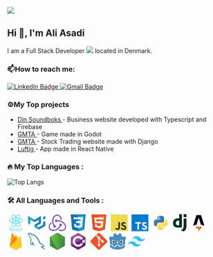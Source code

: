 ![](https://komarev.com/ghpvc/?username=aliasadi04)
## Hi 👋, I'm Ali Asadi 
I am a Full Stack Developer <img src="https://media.giphy.com/media/WUlplcMpOCEmTGBtBW/giphy.gif" width="30"> located in Denmark.


### :mailbox:How to reach me:
 <div id="badges">
  <a href="https://www.linkedin.com/in/ali-asadi-/">
    <img src="https://img.shields.io/badge/LinkedIn-blue?style=for-the-badge&logo=linkedin&logoColor=white" alt="LinkedIn Badge"/>
  </a>
  <a href="asadiali008@gmail.com">
    <img src="https://img.shields.io/badge/Gmail-D14836?style=for-the-badge&logo=gmail&logoColor=white" alt="Gmail Badge"/>
  </a>
</div>

### :gear:My Top projects
* <a href="https://github.com/aliasadi04/dinsb">
   Din Soundboks
  </a>- Business website developed with Typescript and Firebase
* <a href="https://github.com/Kasper-Bankler/GMTA">
   GMTA 
  </a>- Game made in Godot
* <a href="https://github.com/Kasper-Bankler/StockWebsite">
   GMTA 
  </a>- Stock Trading website made with Django

* <a href="https://github.com/aliasadi04/Luftig">
   Luftig
  </a>- App made in React Native
<!-- +
### :fire: My Stats :
![GitHub Streak](https://github-readme-streak-stats.herokuapp.com/?user=aliasadi04&theme=react&hide_border=true)
![GitHub Streak](https://github-readme-stats.vercel.app/api?username=aliasadi04&theme=react&show_icons=true&hide_border=true&count_private=true)
+ -->

### :fire: My Top Languages :
![Top Langs](https://github-readme-stats.vercel.app/api/top-langs/?username=aliasadi04&theme=react&show_icons=true&hide_border=true&layout=compact)

### :hammer_and_wrench: All Languages and Tools :
<div>
  <img src="https://github.com/devicons/devicon/blob/master/icons/react/react-original-wordmark.svg" title="React" alt="React" width="40" height="40"/>&nbsp;
  <img src="https://github.com/devicons/devicon/blob/master/icons/materialui/materialui-original.svg" title="Material UI" alt="Material UI" width="40" height="40"/>&nbsp;
  <img src="https://github.com/devicons/devicon/blob/master/icons/redux/redux-original.svg" title="Redux" alt="Redux " width="40" height="40"/>&nbsp;
  <img src="https://github.com/devicons/devicon/blob/master/icons/css3/css3-original.svg"  title="CSS3" alt="CSS" width="40" height="40"/>&nbsp;
  <img src="https://github.com/devicons/devicon/blob/master/icons/html5/html5-original.svg" title="HTML5" alt="HTML" width="40" height="40"/>&nbsp;
  <img src="https://github.com/devicons/devicon/blob/master/icons/javascript/javascript-original.svg" title="JavaScript" alt="JavaScript" width="40" height="40"/>&nbsp;
  <img src="https://github.com/devicons/devicon/blob/master/icons/typescript/typescript-original.svg" title="TypeScript" alt="TypeScript" width="40" height="40"/>&nbsp;
  <img src="https://github.com/devicons/devicon/blob/master/icons/python/python-original.svg" title="Python" **alt="Python" width="40" height="40"/>
  <img src="https://github.com/devicons/devicon/blob/master/icons/django/django-plain.svg" title="Django" **alt="Django" width="40" height="40"/>
  <img src="https://github.com/devicons/devicon/blob/master/icons/astro/astro-original.svg" title="Astro" **alt="Astro" width="40" height="40"/>
  <img src="https://github.com/devicons/devicon/blob/master/icons/firebase/firebase-original.svg" title="Firebase" alt="Firebase" width="40" height="40"/>&nbsp;
  <img src="https://github.com/devicons/devicon/blob/master/icons/mysql/mysql-original.svg" title="MySQL"  alt="MySQL" width="40" height="40"/>&nbsp;
  <img src="https://github.com/devicons/devicon/blob/master/icons/nodejs/nodejs-original.svg" title="NodeJS" alt="NodeJS" width="40" height="40"/>&nbsp;
  <img src="https://github.com/devicons/devicon/blob/master/icons/csharp/csharp-original.svg" title="CSharp" alt="CSharp" width="40" height="40"/>&nbsp;
  <img src="https://github.com/devicons/devicon/blob/master/icons/git/git-original.svg" title="Git" **alt="Git" width="40" height="40"/>
  <img src="https://github.com/devicons/devicon/blob/master/icons/godot/godot-original.svg" title="Godot" **alt="Godot" width="40" height="40"/>
  <img src="https://github.com/devicons/devicon/blob/master/icons/tailwindcss/tailwindcss-original.svg" title="Tailwind" **alt="Tailwind" width="40" height="40"/>
</div>

